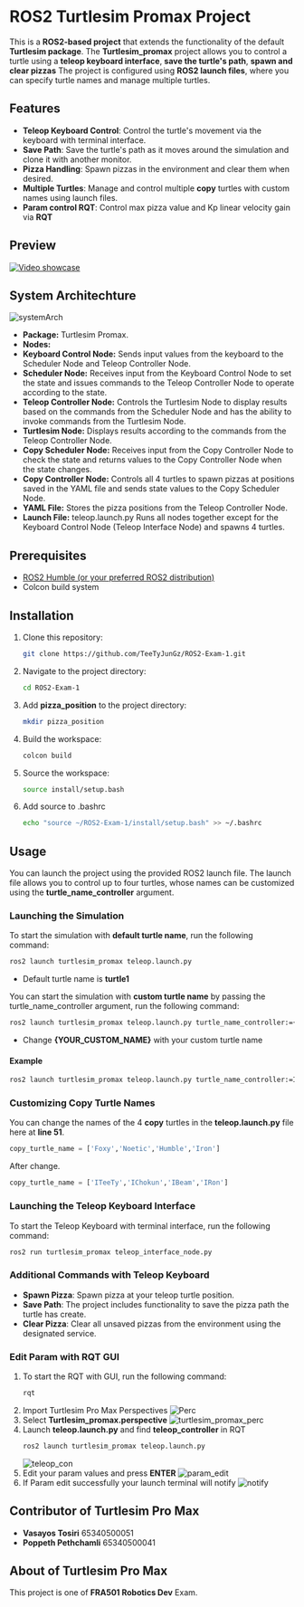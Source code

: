# **ROS2 Turtlesim Promax Project**
This is a **ROS2-based project** that extends the functionality of the default **Turtlesim package**. 
The **Turtlesim_promax** project allows you to control a turtle using a **teleop keyboard interface**, **save the turtle's path**, **spawn and clear pizzas**
The project is configured using **ROS2 launch files**, where you can specify turtle names and manage multiple turtles.

## **Features**
-  **Teleop Keyboard Control**: Control the turtle's movement via the keyboard with terminal interface.
-  **Save Path**: Save the turtle's path as it moves around the simulation and clone it with another monitor.
-  **Pizza Handling**: Spawn pizzas in the environment and clear them when desired.
-  **Multiple Turtles**: Manage and control multiple **copy** turtles with custom names using launch files.
-  **Param control RQT**: Control max pizza value and Kp linear velocity gain via **RQT**

## **Preview**
[![Video showcase](https://i9.ytimg.com/vi/gXcGxA444ao/mqdefault.jpg?v=66e5fe1d&sqp=CID8l7cG-oaymwEmCMACELQB8quKqQMa8AEB-AH-BYAC4AOKAgwIABABGEggUihyMA8=&rs=AOn4CLDRon4o5QMFTmuTxAqGtUpZY7iCgg)](https://youtu.be/gXcGxA444ao)

## **System Architechture**

![systemArch](https://cdn.discordapp.com/attachments/1278095176824393891/1284625703513362452/Exam_1.jpg?ex=66e7506a&is=66e5feea&hm=a19ba236a2db6e3ff4c5976fb8d0876db9b8c1760b30712917b62c319aa1ba2a&)

- **Package:** Turtlesim Promax.
- **Nodes:**
- **Keyboard Control Node:** Sends input values from the keyboard to the Scheduler Node and Teleop Controller Node.
- **Scheduler Node:** Receives input from the Keyboard Control Node to set the state and issues commands to the Teleop Controller Node to operate according to the state.
- **Teleop Controller Node:** Controls the Turtlesim Node to display results based on the commands from the Scheduler Node and has the ability to invoke commands from the  Turtlesim Node.
- **Turtlesim Node:** Displays results according to the commands from the Teleop Controller Node.
- **Copy Scheduler Node:** Receives input from the Copy Controller Node to check the state and returns values to the Copy Controller Node when the state changes.
- **Copy Controller Node:** Controls all 4 turtles to spawn pizzas at positions saved in the YAML file and sends state values to the Copy Scheduler Node.
- **YAML File:** Stores the pizza positions from the Teleop Controller Node.
- **Launch File:** teleop.launch.py Runs all nodes together except for the Keyboard Control Node (Teleop Interface Node) and spawns 4 turtles.


## **Prerequisites**

- [ROS2 Humble (or your preferred ROS2 distribution)](https://docs.ros.org/en/humble/Installation.html)
- Colcon build system

## **Installation**

1. Clone this repository:
   ```bash
   git clone https://github.com/TeeTyJunGz/ROS2-Exam-1.git
   ```
2. Navigate to the project directory:
   ```bash
   cd ROS2-Exam-1
   ```
3. Add **pizza_position** to the project directory:
   ```bash
   mkdir pizza_position
   ```
4. Build the workspace:
   ```bash
   colcon build
   ```
5. Source the workspace:
   ```bash
   source install/setup.bash
   ```
6. Add source to .bashrc
   ```bash
   echo "source ~/ROS2-Exam-1/install/setup.bash" >> ~/.bashrc
   ```
   
## **Usage**
You can launch the project using the provided ROS2 launch file. The launch file allows you to control up to four turtles, whose names can be customized using the **turtle_name_controller** argument.

### **Launching the Simulation**
To start the simulation with **default turtle name**, run the following command:

   ```bash
   ros2 launch turtlesim_promax teleop.launch.py
   ```
   - Default turtle name is **turtle1**

You can start the simulation with **custom turtle name** by passing the turtle_name_controller argument, run the following command:

   ```bash
   ros2 launch turtlesim_promax teleop.launch.py turtle_name_controller:={YOUR_CUSTOM_NAME}
   ```
   - Change  **{YOUR_CUSTOM_NAME}**  with your custom turtle name

#### **Example**

   ```bash
   ros2 launch turtlesim_promax teleop.launch.py turtle_name_controller:=IToon
   ```

### **Customizing Copy Turtle Names**
You can change the names of the 4 **copy** turtles in the **teleop.launch.py** file here at **line 51**.

   ```py
   copy_turtle_name = ['Foxy','Noetic','Humble','Iron']
   ```

After change.

   ```py
   copy_turtle_name = ['ITeeTy','IChokun','IBeam','IRon']
   ```

### **Launching the Teleop Keyboard Interface**
To start the Teleop Keyboard with terminal interface, run the following command:

   ```bash
   ros2 run turtlesim_promax teleop_interface_node.py
   ```

### **Additional Commands with Teleop Keyboard**
-    **Spawn Pizza**: Spawn pizza at your teleop turtle position.
-    **Save Path**: The project includes functionality to save the pizza path the turtle has create.
-    **Clear Pizza**: Clear all unsaved pizzas from the environment using the designated service.

### **Edit Param with RQT GUI**
1. To start the RQT with GUI, run the following command:
   ```bash
   rqt
   ```
2. Import Turtlesim Pro Max Perspectives
   ![Perc](https://cdn.discordapp.com/attachments/1278095176824393891/1284627878650052660/image.png?ex=66e75271&is=66e600f1&hm=71ddc8b2d4f140457f685c92ea9b9a41be59c089853cf0032b92814dee2bf5ca&)
3. Select **Turtlesim_promax.perspective**
   ![turtlesim_promax_perc](https://cdn.discordapp.com/attachments/1278095176824393891/1284628603836825610/image.png?ex=66e7531e&is=66e6019e&hm=1cee6a40e3d84ba9546b7fe88fc53ae9d9e06c959754d355936f2fb8719945af&)
4. Launch **teleop.launch.py** and find **teleop_controller** in RQT
    ```bash
   ros2 launch turtlesim_promax teleop.launch.py
   ```
   ![teleop_con](https://cdn.discordapp.com/attachments/1278095176824393891/1284629569663406150/image.png?ex=66e75404&is=66e60284&hm=8350aee16945fd30c2e3a64bd71ea81319aa23e36d6c701345f96645475bd3a4&)
5. Edit your param values and press **ENTER**
   ![param_edit](https://cdn.discordapp.com/attachments/1278095176824393891/1284629947016544266/image.png?ex=66e7545e&is=66e602de&hm=06d41c8b50530e3c4a482f5fe94387f2fef49c9f32d7163f7a53b214d70756d2&)
6. If Param edit successfully your launch terminal will notify
   ![notify](https://cdn.discordapp.com/attachments/1278095176824393891/1284630789824184421/image.png?ex=66e75527&is=66e603a7&hm=64b75e97474313bc322c564b134fefb7d20cdf24a4408b24c9e9959d95a162da&)

## **Contributor of Turtlesim Pro Max**
-   **Vasayos Tosiri**       65340500051
-   **Poppeth Pethchamli**   65340500041
  
## **About of Turtlesim Pro Max**
This project is one of **FRA501 Robotics Dev** Exam.
